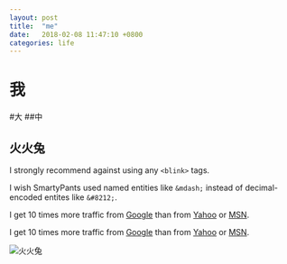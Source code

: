 ```yaml
---
layout: post
title:  "me"
date:   2018-02-08 11:47:10 +0800
categories: life 
---
```


我
=============

#大
##中


火火兔
------------

I strongly recommend against using any `<blink>` tags.

I wish SmartyPants used named entities like `&mdash;`
instead of decimal-encoded entites like `&#8212;`.


I get 10 times more traffic from [Google][1] than from
[Yahoo][2] or [MSN][3].

[1]: http://google.com/ "Google"
[2]: http://search.yahoo.com/ "Yahoo Search"
[3]: http://search.msn.com/ "MSN Search"

I get 10 times more traffic from [Google][] than from
[Yahoo][] or [MSN][].

  [google]: http://google.com/        "Google"
  [yahoo]:  http://search.yahoo.com/  "Yahoo Search"
  [msn]:    http://search.msn.com/    "MSN Search"


![火火兔](https://github.com/simdm/simdm.github.io.pic/blob/master/picture/1.jpg?raw=true)